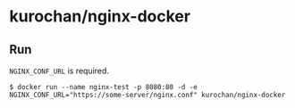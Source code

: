 # kurochan/nginx-docker

## Run

`NGINX_CONF_URL` is required.

```
$ docker run --name nginx-test -p 8080:80 -d -e NGINX_CONF_URL="https://some-server/nginx.conf" kurochan/nginx-docker
```
